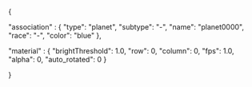 {

"association" : {
"type": "planet",
"subtype": "-",
"name": "planet0000",
"race": "-",
"color": "blue"
},

"material" : {
"brightThreshold": 1.0,
"row": 0,
"column": 0,
"fps": 1.0,
"alpha": 0,
"auto_rotated": 0
}

}


